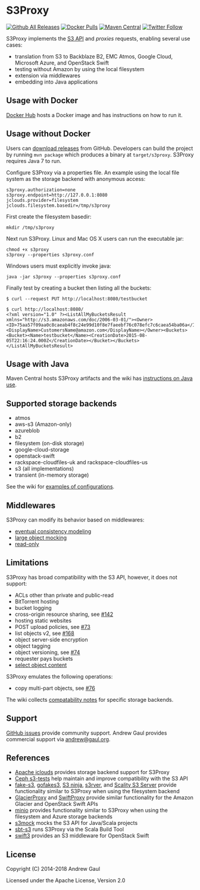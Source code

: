 S3Proxy
=======

[![Github All Releases](https://img.shields.io/github/downloads/gaul/s3proxy/total.svg)](https://github.com/gaul/s3proxy/releases/)
[![Docker Pulls](https://img.shields.io/docker/pulls/andrewgaul/s3proxy.svg)](https://hub.docker.com/r/andrewgaul/s3proxy/)
[![Maven Central](https://img.shields.io/maven-central/v/org.gaul/s3proxy.svg)](https://search.maven.org/#search%7Cga%7C1%7Ca%3A%22s3proxy%22)
[![Twitter Follow](https://img.shields.io/twitter/follow/S3Proxy.svg?style=social&label=Follow)](https://twitter.com/S3Proxy)

S3Proxy implements the
[S3 API](https://en.wikipedia.org/wiki/Amazon_S3#S3_API_and_competing_services)
and *proxies* requests, enabling several use cases:

* translation from S3 to Backblaze B2, EMC Atmos, Google Cloud, Microsoft Azure, and OpenStack Swift
* testing without Amazon by using the local filesystem
* extension via middlewares
* embedding into Java applications

Usage with Docker
-----------------
[Docker Hub](https://hub.docker.com/r/andrewgaul/s3proxy/) hosts a Docker image
and has instructions on how to run it.

Usage without Docker
--------------------
Users can [download releases](https://github.com/gaul/s3proxy/releases)
from GitHub.  Developers can build the project by running `mvn package` which
produces a binary at `target/s3proxy`.  S3Proxy requires Java 7 to run.

Configure S3Proxy via a properties file.  An example using the local
file system as the storage backend with anonymous access:

```
s3proxy.authorization=none
s3proxy.endpoint=http://127.0.0.1:8080
jclouds.provider=filesystem
jclouds.filesystem.basedir=/tmp/s3proxy
```

First create the filesystem basedir:

```
mkdir /tmp/s3proxy
```

Next run S3Proxy.  Linux and Mac OS X users can run the executable jar:

```
chmod +x s3proxy
s3proxy --properties s3proxy.conf
```

Windows users must explicitly invoke java:

```
java -jar s3proxy --properties s3proxy.conf
```

Finally test by creating a bucket then listing all the buckets:

```
$ curl --request PUT http://localhost:8080/testbucket

$ curl http://localhost:8080/
<?xml version="1.0" ?><ListAllMyBucketsResult xmlns="http://s3.amazonaws.com/doc/2006-03-01/"><Owner><ID>75aa57f09aa0c8caeab4f8c24e99d10f8e7faeebf76c078efc7c6caea54ba06a</ID><DisplayName>CustomersName@amazon.com</DisplayName></Owner><Buckets><Bucket><Name>testbucket</Name><CreationDate>2015-08-05T22:16:24.000Z</CreationDate></Bucket></Buckets></ListAllMyBucketsResult>
```

Usage with Java
---------------

Maven Central hosts S3Proxy artifacts and the wiki has
[instructions on Java use](https://github.com/gaul/s3proxy/wiki/Using-S3Proxy-in-Java-projects).

Supported storage backends
--------------------------

* atmos
* aws-s3 (Amazon-only)
* azureblob
* b2
* filesystem (on-disk storage)
* google-cloud-storage
* openstack-swift
* rackspace-cloudfiles-uk and rackspace-cloudfiles-us
* s3 (all implementations)
* transient (in-memory storage)

See the wiki for [examples of configurations](https://github.com/gaul/s3proxy/wiki/Storage-backend-examples).

Middlewares
-----------

S3Proxy can modify its behavior based on middlewares:

* [eventual consistency modeling](https://github.com/gaul/s3proxy/wiki/Middleware---eventual-consistency)
* [large object mocking](https://github.com/gaul/s3proxy/wiki/Middleware-large-object-mocking)
* [read-only](https://github.com/gaul/s3proxy/wiki/Middleware-read-only)

Limitations
-----------

S3Proxy has broad compatibility with the S3 API, however, it does not support:

* ACLs other than private and public-read
* BitTorrent hosting
* bucket logging
* cross-origin resource sharing, see [#142](https://github.com/gaul/s3proxy/issues/142)
* hosting static websites
* POST upload policies, see [#73](https://github.com/gaul/s3proxy/issues/73)
* list objects v2, see [#168](https://github.com/gaul/s3proxy/issues/168)
* object server-side encryption
* object tagging
* object versioning, see [#74](https://github.com/gaul/s3proxy/issues/74)
* requester pays buckets
* [select object content](https://docs.aws.amazon.com/AmazonS3/latest/API/RESTObjectSELECTContent.html)

S3Proxy emulates the following operations:

* copy multi-part objects, see [#76](https://github.com/gaul/s3proxy/issues/76)

The wiki collects
[compatability notes](https://github.com/gaul/s3proxy/wiki/Storage-backend-compatibility)
for specific storage backends.

Support
-------

[GitHub issues](https://github.com/gaul/s3proxy/issues) provide community
support.  Andrew Gaul provides commercial support via <andrew@gaul.org>.

References
----------

* [Apache jclouds](http://jclouds.apache.org/) provides storage backend support for S3Proxy
* [Ceph s3-tests](https://github.com/ceph/s3-tests) help maintain and improve compatibility with the S3 API
* [fake-s3](https://github.com/jubos/fake-s3), [gofakes3](https://github.com/johannesboyne/gofakes3), [S3 ninja](https://github.com/scireum/s3ninja), [s3rver](https://github.com/jamhall/s3rver), and [Scality S3 Server](https://s3.scality.com/) provide functionality similar to S3Proxy when using the filesystem backend
* [GlacierProxy](https://github.com/bouncestorage/glacier-proxy) and [SwiftProxy](https://github.com/bouncestorage/swiftproxy) provide similar functionality for the Amazon Glacier and OpenStack Swift APIs
* [minio](https://github.com/minio/minio) provides functionality similar to S3Proxy when using the filesystem and Azure storage backends
* [s3mock](https://github.com/findify/s3mock) mocks the S3 API for Java/Scala projects
* [sbt-s3](https://github.com/localytics/sbt-s3) runs S3Proxy via the Scala Build Tool
* [swift3](https://github.com/openstack/swift3) provides an S3 middleware for OpenStack Swift

License
-------
Copyright (C) 2014-2018 Andrew Gaul

Licensed under the Apache License, Version 2.0
